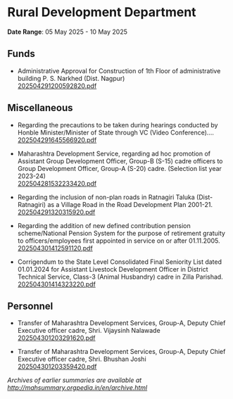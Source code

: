 # Rural Development Department

**Date Range**: 05 May 2025 - 10 May 2025


## Funds
- Administrative Approval for Construction of 1th Floor of administrative building P. S. Narkhed (Dist. Nagpur)\
  [202504291200592820.pdf](https://gr.maharashtra.gov.in/Site/Upload/Government%20Resolutions/English/202504291200592820.pdf)

## Miscellaneous
- Regarding the precautions to be taken during hearings conducted by Honble Minister/Minister of State through VC (Video Conference)....\
  [202504291645566920.pdf](https://gr.maharashtra.gov.in/Site/Upload/Government%20Resolutions/English/202504291645566920.pdf)

- Maharashtra Development Service, regarding ad hoc promotion of Assistant Group Development Officer, Group-B (S-15) cadre officers to Group Development Officer, Group-A (S-20) cadre. (Selection list year 2023-24)\
  [202504281532233420.pdf](https://gr.maharashtra.gov.in/Site/Upload/Government%20Resolutions/English/202504281532233420.pdf)

- Regarding the inclusion of non-plan roads in Ratnagiri Taluka (Dist-Ratnagiri)  as a Village Road in the Road Development Plan 2001-21.\
  [202504291320315920.pdf](https://gr.maharashtra.gov.in/Site/Upload/Government%20Resolutions/English/202504291320315920.pdf)

- Regarding the addition of new defined contribution pension scheme/National Pension System for the purpose of retirement gratuity to officers/employees first appointed in service on or after 01.11.2005.\
  [202504301412591120.pdf](https://gr.maharashtra.gov.in/Site/Upload/Government%20Resolutions/English/202504301412591120.pdf)

- Corrigendum to the State Level Consolidated Final Seniority List dated 01.01.2024 for Assistant Livestock Development Officer in District Technical Service, Class-3 (Animal Husbandry) cadre in Zilla Parishad.\
  [202504301414323220.pdf](https://gr.maharashtra.gov.in/Site/Upload/Government%20Resolutions/English/202504301414323220.pdf)

## Personnel
- Transfer of  Maharashtra Development Services, Group-A, Deputy Chief Executive officer cadre, Shri. Vijaysinh Nalawade\
  [202504301203291620.pdf](https://gr.maharashtra.gov.in/Site/Upload/Government%20Resolutions/English/202504301203291620.pdf)

- Transfer of  Maharashtra Development Services, Group-A, Deputy Chief Executive officer cadre, Shri. Bhushan Joshi\
  [202504301203359420.pdf](https://gr.maharashtra.gov.in/Site/Upload/Government%20Resolutions/English/202504301203359420.pdf)


*Archives of earlier summaries are available at http://mahsummary.orgpedia.in/en/archive.html*